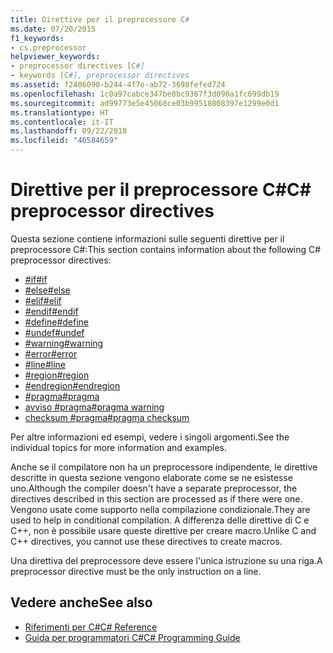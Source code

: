 ```yaml
---
title: Direttive per il preprocessore C#
ms.date: 07/20/2015
f1_keywords:
- cs.preprocessor
helpviewer_keywords:
- preprocessor directives [C#]
- keywords [C#], preprocessor directives
ms.assetid: f2406090-b244-4f7e-ab72-3698fefed724
ms.openlocfilehash: 1c0a97cabce347be0bc9367f3d090a1fc699db19
ms.sourcegitcommit: ad99773e5e45068ce03b99518008397e1299e0d1
ms.translationtype: HT
ms.contentlocale: it-IT
ms.lasthandoff: 09/22/2018
ms.locfileid: "46584659"
---
```

# <a name="c-preprocessor-directives"></a><span data-ttu-id="48cc5-102">Direttive per il preprocessore C#</span><span class="sxs-lookup"><span data-stu-id="48cc5-102">C# preprocessor directives</span></span>
<span data-ttu-id="48cc5-103">Questa sezione contiene informazioni sulle seguenti direttive per il preprocessore C#:</span><span class="sxs-lookup"><span data-stu-id="48cc5-103">This section contains information about the following C# preprocessor directives:</span></span>

- [<span data-ttu-id="48cc5-104">#if</span><span class="sxs-lookup"><span data-stu-id="48cc5-104">#if</span></span>](../../../csharp/language-reference/preprocessor-directives/preprocessor-if.md)
- [<span data-ttu-id="48cc5-105">#else</span><span class="sxs-lookup"><span data-stu-id="48cc5-105">#else</span></span>](../../../csharp/language-reference/preprocessor-directives/preprocessor-else.md)
- [<span data-ttu-id="48cc5-106">#elif</span><span class="sxs-lookup"><span data-stu-id="48cc5-106">#elif</span></span>](../../../csharp/language-reference/preprocessor-directives/preprocessor-elif.md)
- [<span data-ttu-id="48cc5-107">#endif</span><span class="sxs-lookup"><span data-stu-id="48cc5-107">#endif</span></span>](../../../csharp/language-reference/preprocessor-directives/preprocessor-endif.md)
- [<span data-ttu-id="48cc5-108">#define</span><span class="sxs-lookup"><span data-stu-id="48cc5-108">#define</span></span>](../../../csharp/language-reference/preprocessor-directives/preprocessor-define.md)
- [<span data-ttu-id="48cc5-109">#undef</span><span class="sxs-lookup"><span data-stu-id="48cc5-109">#undef</span></span>](../../../csharp/language-reference/preprocessor-directives/preprocessor-undef.md)
- [<span data-ttu-id="48cc5-110">#warning</span><span class="sxs-lookup"><span data-stu-id="48cc5-110">#warning</span></span>](../../../csharp/language-reference/preprocessor-directives/preprocessor-warning.md)
- [<span data-ttu-id="48cc5-111">#error</span><span class="sxs-lookup"><span data-stu-id="48cc5-111">#error</span></span>](../../../csharp/language-reference/preprocessor-directives/preprocessor-error.md)
- [<span data-ttu-id="48cc5-112">#line</span><span class="sxs-lookup"><span data-stu-id="48cc5-112">#line</span></span>](../../../csharp/language-reference/preprocessor-directives/preprocessor-line.md)
- [<span data-ttu-id="48cc5-113">#region</span><span class="sxs-lookup"><span data-stu-id="48cc5-113">#region</span></span>](../../../csharp/language-reference/preprocessor-directives/preprocessor-region.md)
- [<span data-ttu-id="48cc5-114">#endregion</span><span class="sxs-lookup"><span data-stu-id="48cc5-114">#endregion</span></span>](../../../csharp/language-reference/preprocessor-directives/preprocessor-endregion.md)
- [<span data-ttu-id="48cc5-115">#pragma</span><span class="sxs-lookup"><span data-stu-id="48cc5-115">#pragma</span></span>](../../../csharp/language-reference/preprocessor-directives/preprocessor-pragma.md)
- [<span data-ttu-id="48cc5-116">avviso #pragma</span><span class="sxs-lookup"><span data-stu-id="48cc5-116">#pragma warning</span></span>](../../../csharp/language-reference/preprocessor-directives/preprocessor-pragma-warning.md)
- [<span data-ttu-id="48cc5-117">checksum #pragma</span><span class="sxs-lookup"><span data-stu-id="48cc5-117">#pragma checksum</span></span>](../../../csharp/language-reference/preprocessor-directives/preprocessor-pragma-checksum.md)

<span data-ttu-id="48cc5-118">Per altre informazioni ed esempi, vedere i singoli argomenti.</span><span class="sxs-lookup"><span data-stu-id="48cc5-118">See the individual topics for more information and examples.</span></span>

<span data-ttu-id="48cc5-119">Anche se il compilatore non ha un preprocessore indipendente, le direttive descritte in questa sezione vengono elaborate come se ne esistesse uno.</span><span class="sxs-lookup"><span data-stu-id="48cc5-119">Although the compiler doesn't have a separate preprocessor, the directives described in this section are processed as if there were one.</span></span> <span data-ttu-id="48cc5-120">Vengono usate come supporto nella compilazione condizionale.</span><span class="sxs-lookup"><span data-stu-id="48cc5-120">They are used to help in conditional compilation.</span></span> <span data-ttu-id="48cc5-121">A differenza delle direttive di C e C++, non è possibile usare queste direttive per creare macro.</span><span class="sxs-lookup"><span data-stu-id="48cc5-121">Unlike C and C++ directives, you cannot use these directives to create macros.</span></span>

<span data-ttu-id="48cc5-122">Una direttiva del preprocessore deve essere l'unica istruzione su una riga.</span><span class="sxs-lookup"><span data-stu-id="48cc5-122">A preprocessor directive must be the only instruction on a line.</span></span>

## <a name="see-also"></a><span data-ttu-id="48cc5-123">Vedere anche</span><span class="sxs-lookup"><span data-stu-id="48cc5-123">See also</span></span>

- [<span data-ttu-id="48cc5-124">Riferimenti per C#</span><span class="sxs-lookup"><span data-stu-id="48cc5-124">C# Reference</span></span>](../../../csharp/language-reference/index.md)  
- [<span data-ttu-id="48cc5-125">Guida per programmatori C#</span><span class="sxs-lookup"><span data-stu-id="48cc5-125">C# Programming Guide</span></span>](../../../csharp/programming-guide/index.md)
